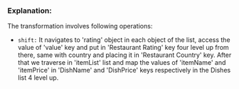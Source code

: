 ### Explanation: 

The transformation involves following operations:

* `shift:` It navigates to 'rating' object in each object of the list, access the value of 'value' key and put in 'Restaurant Rating' key four level up from there, same with country and placing it in 'Restaurant Country' key. After that we traverse in 'itemList' list and map the values of 'itemName' and 'itemPrice' in 'DishName' and 'DishPrice' keys respectively in the Dishes list 4 level up.
